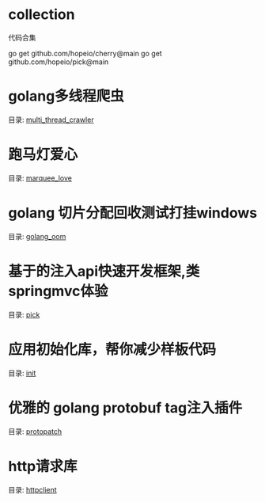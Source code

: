 # collection
代码合集

go get github.com/hopeio/cherry@main
go get github.com/hopeio/pick@main

# golang多线程爬虫
目录: [multi_thread_crawler](https://github.com/hopeio/collection/tree/main/multi_thread_crawler)

# 跑马灯爱心
目录: [marquee_love](https://github.com/hopeio/collection/tree/main/marquee_love)

# golang 切片分配回收测试打挂windows
目录: [golang_oom](https://github.com/hopeio/collection/tree/main/golang_oom)

# 基于的注入api快速开发框架,类springmvc体验
目录: [pick](https://github.com/hopeio/collection/tree/main/pick)

# 应用初始化库，帮你减少样板代码
目录: [init](https://github.com/hopeio/collection/tree/main/init)

# 优雅的 golang protobuf tag注入插件
目录: [protopatch](https://github.com/hopeio/collection/tree/main/protopatch)

# http请求库
目录: [httpclient](https://github.com/hopeio/collection/tree/main/httpclient)